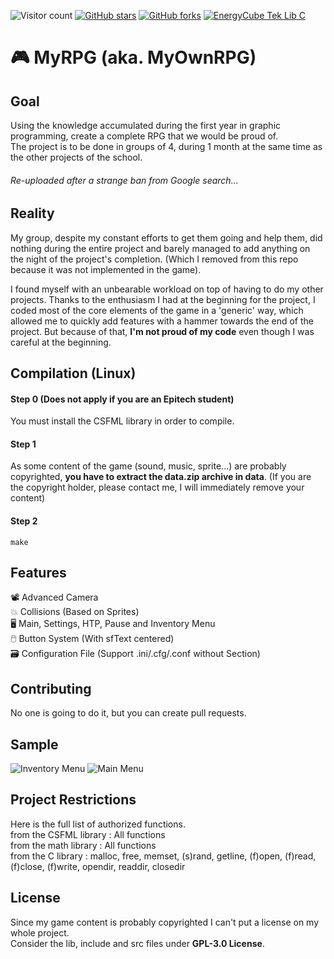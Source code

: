 ![Visitor count](https://shields-io-visitor-counter.herokuapp.com/badge?page=EnergyCube.MyOwnRPG)
[![GitHub stars](https://img.shields.io/github/stars/EnergyCube/MyOwnRPG)](https://github.com/EnergyCube/MyOwnRPG/stargazers)
[![GitHub forks](https://img.shields.io/github/forks/EnergyCube/MyOwnRPG)](https://github.com/EnergyCube/MyOwnRPG/network)
[![EnergyCube Tek Lib C](https://img.shields.io/badge/Energy%20Tek%20Lib%20C-v3.5%20(Edited%20for%20RPG)-blue)](https://github.com/EnergyCube/MyOwnRPG)
# 🎮 MyRPG (aka. MyOwnRPG)

## Goal
Using the knowledge accumulated during the first year in graphic programming, create a complete RPG that we would be proud of.\
The project is to be done in groups of 4, during 1 month at the same time as the other projects of the school.

###### Re-uploaded after a *strange* ban from Google search...

## Reality

My group, despite my constant efforts to get them going and help them, did nothing during the entire project and barely managed to add anything on the night of the project's completion. (Which I removed from this repo because it was not implemented in the game).

I found myself with an unbearable workload on top of having to do my other projects.
Thanks to the enthusiasm I had at the beginning for the project, I coded most of the core elements of the game in a 'generic' way, which allowed me to quickly add features with a hammer towards the end of the project. But because of that, **I'm not proud of my code** even though I was careful at the beginning.

## Compilation (Linux)

#### Step 0 (Does not apply if you are an Epitech student)

You must install the CSFML library in order to compile.

#### Step 1

As some content of the game (sound, music, sprite...) are probably copyrighted, **you have to extract the data.zip archive in data**.
(If you are the copyright holder, please contact me, I will immediately remove your content)

#### Step 2

```shell
make
```

## Features

📽️ Advanced Camera\
💥 Collisions (Based on Sprites)\
🖥️ Main, Settings, HTP, Pause and Inventory Menu\
🖱️ Button System (With sfText centered)\
🗃️ Configuration File (Support .ini/.cfg/.conf without Section)

## Contributing
No one is going to do it, but you can create pull requests.

## Sample
![Inventory Menu](https://raw.githubusercontent.com/EnergyCube/MyOwnRPG/main/sample/inv_menu.gif)
![Main Menu](https://raw.githubusercontent.com/EnergyCube/MyOwnRPG/main/sample/main_menu.gif)

## Project Restrictions
Here is the full list of authorized functions.\
from the CSFML library : All functions\
from the math library : All functions\
from the C library : malloc, free, memset, (s)rand, getline, (f)open, (f)read, (f)close, (f)write, opendir, readdir, closedir

## License
Since my game content is probably copyrighted I can't put a license on my whole project.\
Consider the lib, include and src files under **GPL-3.0 License**.

